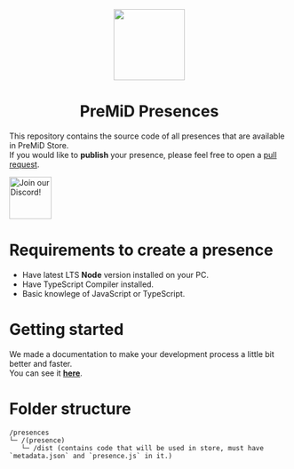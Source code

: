 <div align="center">
    <img src="https://avatars3.githubusercontent.com/u/46326568?s=400&amp;u=15e4a4988014780288d30ffb969fd1569fec23e6&amp;v=4" width="128px" style="max-width:100%;">
    <h1>PreMiD Presences</h1>
</div>

This repository contains the source code of all presences that are available in PreMiD Store.  
If you would like to <strong>publish</strong> your presence, please feel free to open a <a href="https://github.com/PreMiD/Presences/pulls">pull request</a>.  

<div align="left">
    <a href="https://discord.gg/WvfVZ8T" title="Join our Discord!" rel="nofollow">
    <img src="https://camo.githubusercontent.com/987903b512adb37c953df3e83f1921dc29140493/68747470733a2f2f646973636f72646170702e636f6d2f6170692f6775696c64732f3439333133303733303534393830353035372f7769646765742e706e673f7374796c653d62616e6e657232" height="76px" alt="Join our Discord!" data-canonical-src="https://discordapp.com/api/guilds/493130730549805057/widget.png?style=banner2" style="max-width:100%;">
    </a>
</div>

# Requirements to create a presence
- Have latest LTS **Node** version installed on your PC.
- Have TypeScript Compiler installed.
- Basic knowlege of JavaScript or TypeScript.

# Getting started
We made a documentation to make your development process a little bit better and faster.  
You can see it [**here**](https://docs.premid.app/en/dev/presence).

# Folder structure
```
/presences 
└─ /(presence)
   └─ /dist (contains code that will be used in store, must have `metadata.json` and `presence.js` in it.)
```
